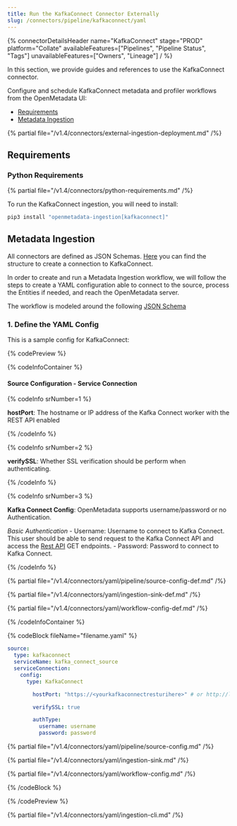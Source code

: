 ```yaml
---
title: Run the KafkaConnect Connector Externally
slug: /connectors/pipeline/kafkaconnect/yaml
---
```


{% connectorDetailsHeader
name="KafkaConnect"
stage="PROD"
platform="Collate"
availableFeatures=["Pipelines", "Pipeline Status", "Tags"]
unavailableFeatures=["Owners", "Lineage"]
/ %}


In this section, we provide guides and references to use the KafkaConnect connector.

Configure and schedule KafkaConnect metadata and profiler workflows from the OpenMetadata UI:

- [Requirements](#requirements)
- [Metadata Ingestion](#metadata-ingestion)

{% partial file="/v1.4/connectors/external-ingestion-deployment.md" /%}

## Requirements

### Python Requirements

{% partial file="/v1.4/connectors/python-requirements.md" /%}

To run the KafkaConnect ingestion, you will need to install:

```bash
pip3 install "openmetadata-ingestion[kafkaconnect]"
```

## Metadata Ingestion

All connectors are defined as JSON Schemas.
[Here](https://github.com/open-metadata/OpenMetadata/blob/main/openmetadata-spec/src/main/resources/json/schema/entity/services/connections/pipeline/kafkaConnectConnection.json)
you can find the structure to create a connection to KafkaConnect.

In order to create and run a Metadata Ingestion workflow, we will follow
the steps to create a YAML configuration able to connect to the source,
process the Entities if needed, and reach the OpenMetadata server.

The workflow is modeled around the following
[JSON Schema](https://github.com/open-metadata/OpenMetadata/blob/main/openmetadata-spec/src/main/resources/json/schema/metadataIngestion/workflow.json)

### 1. Define the YAML Config

This is a sample config for KafkaConnect:

{% codePreview %}

{% codeInfoContainer %}

#### Source Configuration - Service Connection

{% codeInfo srNumber=1 %}

**hostPort**: The hostname or IP address of the Kafka Connect worker with the REST API enabled

{% /codeInfo %}

{% codeInfo srNumber=2 %}

**verifySSL**: Whether SSL verification should be perform when authenticating.

{% /codeInfo %}

{% codeInfo srNumber=3 %}

**Kafka Connect Config**: OpenMetadata supports username/password or no Authentication.

*Basic Authentication*
    - Username: Username to connect to Kafka Connect. This user should be able to send request to the Kafka Connect API and access the [Rest API](https://docs.confluent.io/platform/current/connect/references/restapi.html) GET endpoints.
    - Password: Password to connect to Kafka Connect. 

{% /codeInfo %}


{% partial file="/v1.4/connectors/yaml/pipeline/source-config-def.md" /%}

{% partial file="/v1.4/connectors/yaml/ingestion-sink-def.md" /%}

{% partial file="/v1.4/connectors/yaml/workflow-config-def.md" /%}

{% /codeInfoContainer %}

{% codeBlock fileName="filename.yaml" %}


```yaml {% isCodeBlock=true %}
source:
  type: kafkaconnect
  serviceName: kafka_connect_source
  serviceConnection:
    config:
      type: KafkaConnect
```
```yaml {% srNumber=1 %}
        hostPort: "https://<yourkafkaconnectresturihere>" # or http://localhost:8083 or http://127.0.0.1:8083
```
```yaml {% srNumber=2 %}
        verifySSL: true
```
```yaml {% srNumber=3 %}
        authType:
          username: username
          password: password
```

{% partial file="/v1.4/connectors/yaml/pipeline/source-config.md" /%}

{% partial file="/v1.4/connectors/yaml/ingestion-sink.md" /%}

{% partial file="/v1.4/connectors/yaml/workflow-config.md" /%}

{% /codeBlock %}

{% /codePreview %}

{% partial file="/v1.4/connectors/yaml/ingestion-cli.md" /%}
